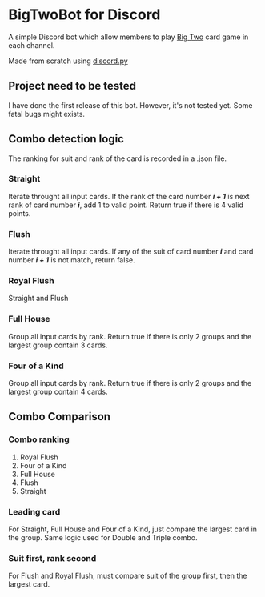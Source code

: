 # BigTwoBot for Discord
A simple Discord bot which allow members to play [Big Two](https://en.wikipedia.org/wiki/Big_two) card game in each channel.

Made from scratch using [discord.py](https://github.com/Rapptz/discord.py)

## Project need to be tested
I have done the first release of this bot. However, it's not tested yet. Some fatal bugs might exists.

## Combo detection logic
The ranking for suit and rank of the card is recorded in a .json file.

### Straight
Iterate throught all input cards. If the rank of the card number ***i + 1*** is next rank of card number ***i***, add 1 to valid point. Return true if there is 4 valid points.

### Flush
Iterate throught all input cards. If any of the suit of card number ***i*** and card number ***i + 1*** is not match, return false.

### Royal Flush
Straight and Flush

### Full House
Group all input cards by rank. Return true if there is only 2 groups and the largest group contain 3 cards.

### Four of a Kind
Group all input cards by rank. Return true if there is only 2 groups and the largest group contain 4 cards.

## Combo Comparison

### Combo ranking
1. Royal Flush
2. Four of a Kind
3. Full House
4. Flush
5. Straight

### Leading card
For Straight, Full House and Four of a Kind, just compare the largest card in the group. Same logic used for Double and Triple combo.

### Suit first, rank second
For Flush and Royal Flush, must compare suit of the group first, then the largest card.
